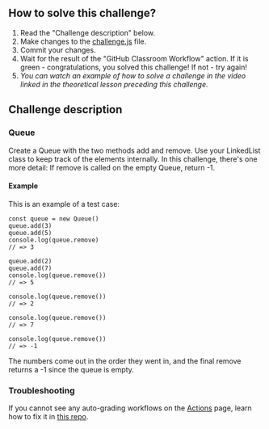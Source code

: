 ## How to solve this challenge?

1. Read the "Challenge description" below.
2. Make changes to the [challenge.js](./challenge.js) file.
3. Commit your changes.
4. Wait for the result of the "GitHub Classroom Workflow" action. If it is green - congratulations, you solved this challenge! If not - try again!
5.  *You can watch an example of how to solve a challenge in the video linked in the theoretical lesson preceding this challenge.*


## Challenge description

### Queue

Create a Queue with the two methods add and remove. Use your LinkedList class to keep track of the elements internally.
In this challenge, there's one more detail: If remove is called on the empty Queue, return -1.

#### Example

This is an example of a test case:

```
const queue = new Queue()
queue.add(3)
queue.add(5)
console.log(queue.remove)
// => 3

queue.add(2)
queue.add(7)
console.log(queue.remove())
// => 5

console.log(queue.remove())
// => 2

console.log(queue.remove())
// => 7

console.log(queue.remove())
// => -1
```

The numbers come out in the order they went in, and the final remove returns a -1 since the queue is empty.


### Troubleshooting

If you cannot see any auto-grading workflows on the [Actions](../../actions) page, learn how to fix it in [this repo](https://github.com/microverse-students/autograding-troubles-js/blob/main/README.md).

